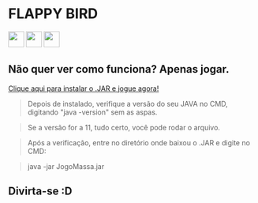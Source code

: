 # FLAPPY BIRD
<a href="https://www.linkedin.com/in/imerik1/"><img src="https://image.flaticon.com/icons/png/512/174/174857.png" width="32px"></a>
<a href="https://www.twitch.tv/eker1"><img src="https://pngimg.com/uploads/twitch/twitch_PNG49.png" width="32px"></a>
<a href="https://www.youtube.com/channel/UCK6ma51tX_xvk47cMZPaaMA?view_as=subscriber"><img src="https://juniorsilveira.com.br/wp-content/uploads/2019/03/youtube-logo-in-png-26.png" width="32px"></a>

## Não quer ver como funciona? Apenas jogar.

[Clique aqui para instalar o .JAR e jogue agora!](https://download1514.mediafire.com/kg3kaqmh7esg/3ac05uzq6bowuue/JogoMassa.jar)

> Depois de instalado, verifique a versão do seu JAVA no CMD, digitando "java -version" sem as aspas.

> Se a versão for a 11, tudo certo, você pode rodar o arquivo.

> Após a verificação, entre no diretório onde baixou o .JAR e digite no CMD:

> java -jar JogoMassa.jar

## Divirta-se :D
